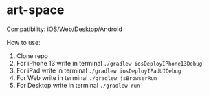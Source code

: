 # art-space

Compatibility: iOS/Web/Desktop/Android

How to use:
1. Clone repo
2. For iPhone 13 write in terminal `./gradlew iosDeployIPhone13Debug`
3. For iPad write in terminal `./gradlew iosDeployIPadUIDebug`
4. For Web write in terminal `./gradlew jsBrowserRun`
5. For Desktop write in terminal `./gradlew run`